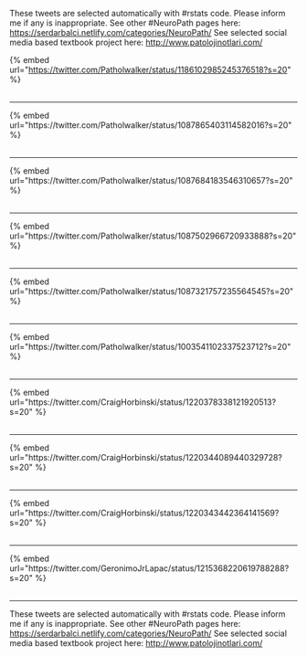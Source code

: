 

These tweets are selected automatically with #rstats code. Please inform me if any is inappropriate.
See other #NeuroPath pages here: https://serdarbalci.netlify.com/categories/NeuroPath/ 
See selected social media based textbook project here: http://www.patolojinotlari.com/

{% embed url="https://twitter.com/Patholwalker/status/1186102985245376518?s=20" %}<br>
<br>
<hr>
{% embed url="https://twitter.com/Patholwalker/status/1087865403114582016?s=20" %}<br>
<br>
<hr>
{% embed url="https://twitter.com/Patholwalker/status/1087684183546310657?s=20" %}<br>
<br>
<hr>
{% embed url="https://twitter.com/Patholwalker/status/1087502966720933888?s=20" %}<br>
<br>
<hr>
{% embed url="https://twitter.com/Patholwalker/status/1087321757235564545?s=20" %}<br>
<br>
<hr>
{% embed url="https://twitter.com/Patholwalker/status/1003541102337523712?s=20" %}<br>
<br>
<hr>
{% embed url="https://twitter.com/CraigHorbinski/status/1220378338121920513?s=20" %}<br>
<br>
<hr>
{% embed url="https://twitter.com/CraigHorbinski/status/1220344089440329728?s=20" %}<br>
<br>
<hr>
{% embed url="https://twitter.com/CraigHorbinski/status/1220343442364141569?s=20" %}<br>
<br>
<hr>
{% embed url="https://twitter.com/GeronimoJrLapac/status/1215368220619788288?s=20" %}<br>
<br>
<hr>


These tweets are selected automatically with #rstats code. Please inform me if any is inappropriate.
See other #NeuroPath pages here: https://serdarbalci.netlify.com/categories/NeuroPath/ 
See selected social media based textbook project here: http://www.patolojinotlari.com/
